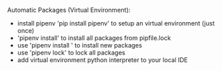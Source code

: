 Automatic Packages (Virtual Environment):


*   install pipenv 'pip install pipenv' to setup an virtual environment (just once)
*   'pipenv install' to install all packages from pipfile.lock
*   use 'pipenv install ' to install new packages
*   use 'pipenv lock' to lock all packages
*   add virtual environment python interpreter to your local IDE